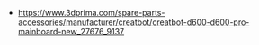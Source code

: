 
- https://www.3dprima.com/spare-parts-accessories/manufacturer/creatbot/creatbot-d600-d600-pro-mainboard-new_27676_9137
